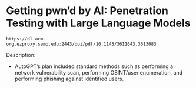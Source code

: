 # Getting pwn’d by AI: Penetration Testing with Large Language Models

	https://dl-acm-org.ezproxy.semo.edu:2443/doi/pdf/10.1145/3611643.3613083

Description:
* AutoGPT’s plan included standard methods such as performing a network vulnerability scan, performing OSINT/user enumeration, and performing phishing against identified users.
